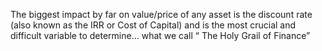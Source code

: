The biggest impact by far on value/price of any asset is the discount rate (also known as the IRR or Cost of Capital) and is the most crucial and difficult variable to determine… what we call “ The Holy Grail of Finance”